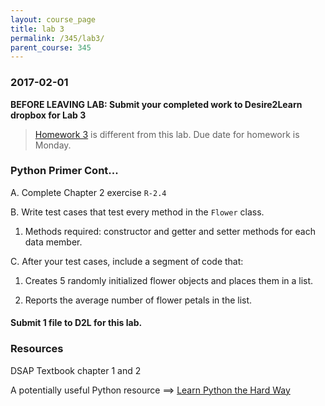 ```yaml
---
layout: course_page
title: lab 3
permalink: /345/lab3/
parent_course: 345
---
```


### 2017-02-01

**BEFORE LEAVING LAB: Submit your completed work to Desire2Learn dropbox for Lab 3**

> [Homework 3](/345/hw3/) is different from this lab. Due date for homework is Monday.

### Python Primer Cont...
A. Complete Chapter 2 exercise ```R-2.4```

B. Write test cases that test every method in the ```Flower``` class.
	
1. Methods required: constructor and getter and setter methods for each data member.

C. After your test cases, include a segment of code that:
	
1. Creates 5 randomly initialized flower objects and places them in a list.

2. Reports the average number of flower petals in the list.

#### Submit 1 file to D2L for this lab.

### Resources
DSAP Textbook chapter 1 and 2

A potentially useful Python resource ==> [Learn Python the Hard Way](https://learnpythonthehardway.org/book/)

